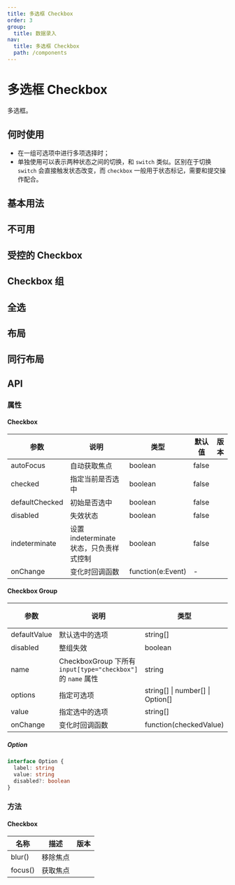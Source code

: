 ```yaml
---
title: 多选框 Checkbox
order: 3
group:
  title: 数据录入
nav:
  title: 多选框 Checkbox
  path: /components
---
```


# 多选框 Checkbox

多选框。

## 何时使用

- 在一组可选项中进行多项选择时；
- 单独使用可以表示两种状态之间的切换，和 `switch` 类似。区别在于切换 `switch` 会直接触发状态改变，而 `checkbox` 一般用于状态标记，需要和提交操作配合。

## 基本用法

<code src="./demos/basic.tsx"></code>

## 不可用

<code src="./demos/disabled.tsx"></code>

## 受控的 Checkbox

<code src="./demos/controller.tsx"></code>

## Checkbox 组

<code src="./demos/group.tsx"></code>

## 全选

<code src="./demos/check-all.tsx"></code>

## 布局

<code src="./demos/layout.tsx"></code>

## 同行布局

<code src="./demos/debug-line.tsx"></code>

## API

### 属性

#### Checkbox

| 参数           | 说明                                    | 类型              | 默认值 | 版本 |
| -------------- | --------------------------------------- | ----------------- | ------ | ---- |
| autoFocus      | 自动获取焦点                            | boolean           | false  |      |
| checked        | 指定当前是否选中                        | boolean           | false  |      |
| defaultChecked | 初始是否选中                            | boolean           | false  |      |
| disabled       | 失效状态                                | boolean           | false  |      |
| indeterminate  | 设置 indeterminate 状态，只负责样式控制 | boolean           | false  |      |
| onChange       | 变化时回调函数                          | function(e:Event) | -      |      |

#### Checkbox Group

| 参数         | 说明                                                         | 类型                                | 默认值 | 版本 |
| ------------ | ------------------------------------------------------------ | ----------------------------------- | ------ | ---- |
| defaultValue | 默认选中的选项                                               | string\[]                           | \[]    |      |
| disabled     | 整组失效                                                     | boolean                             | false  |      |
| name         | CheckboxGroup 下所有 `input[type="checkbox"]` 的 `name` 属性 | string                              | -      |      |
| options      | 指定可选项                                                   | string\[] \| number\[] \| Option\[] | \[]    |      |
| value        | 指定选中的选项                                               | string\[]                           | \[]    |      |
| onChange     | 变化时回调函数                                               | function(checkedValue)              | -      |      |

##### Option

```typescript
interface Option {
  label: string
  value: string
  disabled?: boolean
}
```

### 方法

#### Checkbox

| 名称    | 描述     | 版本 |
| ------- | -------- | ---- |
| blur()  | 移除焦点 |      |
| focus() | 获取焦点 |      |
